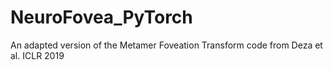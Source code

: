# NeuroFovea_PyTorch
An adapted version of the Metamer Foveation Transform code from Deza et al. ICLR 2019
